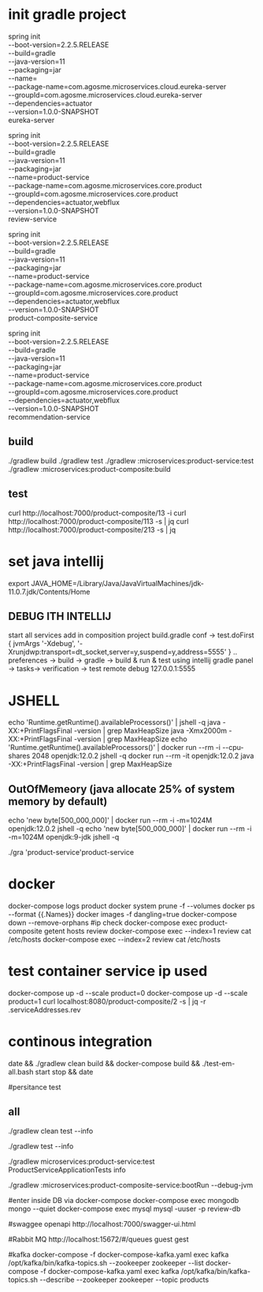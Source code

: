 # init gradle project

spring init \
--boot-version=2.2.5.RELEASE \
--build=gradle \
--java-version=11 \
--packaging=jar \
--name= \
--package-name=com.agosme.microservices.cloud.eureka-server \
--groupId=com.agosme.microservices.cloud.eureka-server \
--dependencies=actuator \
--version=1.0.0-SNAPSHOT \
eureka-server

spring init \
--boot-version=2.2.5.RELEASE \
--build=gradle \
--java-version=11 \
--packaging=jar \
--name=product-service \
--package-name=com.agosme.microservices.core.product \
--groupId=com.agosme.microservices.core.product \
--dependencies=actuator,webflux \
--version=1.0.0-SNAPSHOT \
review-service

spring init \
--boot-version=2.2.5.RELEASE \
--build=gradle \
--java-version=11 \
--packaging=jar \
--name=product-service \
--package-name=com.agosme.microservices.core.product \
--groupId=com.agosme.microservices.core.product \
--dependencies=actuator,webflux \
--version=1.0.0-SNAPSHOT \
product-composite-service

spring init \
--boot-version=2.2.5.RELEASE \
--build=gradle \
--java-version=11 \
--packaging=jar \
--name=product-service \
--package-name=com.agosme.microservices.core.product \
--groupId=com.agosme.microservices.core.product \
--dependencies=actuator,webflux \
--version=1.0.0-SNAPSHOT \
recommendation-service

## build 
./gradlew build
./gradlew test
./gradlew  :microservices:product-service:test
./gradlew  :microservices:product-composite:build

## test
curl http://localhost:7000/product-composite/13 -i
 curl http://localhost:7000/product-composite/113 -s | jq
 curl http://localhost:7000/product-composite/213 -s | jq
 
# set java intellij 
export  JAVA_HOME=/Library/Java/JavaVirtualMachines/jdk-11.0.7.jdk/Contents/Home

## DEBUG ITH INTELLIJ
start all services
add in composition project build.gradle conf -> test.doFirst {
	jvmArgs '-Xdebug', '-Xrunjdwp:transport=dt_socket,server=y,suspend=y,address=5555'
}
.. preferences -> build -> gradle -> build & run & test using intellij
gradle panel -> tasks-> verification -> test
remote debug  127.0.0.1:5555

# JSHELL
echo 'Runtime.getRuntime().availableProcessors()' | jshell -q
java -XX:+PrintFlagsFinal -version | grep MaxHeapSize
java -Xmx2000m -XX:+PrintFlagsFinal -version | grep MaxHeapSize
echo 'Runtime.getRuntime().availableProcessors()' | docker run --rm -i --cpu-shares 2048 openjdk:12.0.2 jshell -q
docker run --rm -it openjdk:12.0.2 java -XX:+PrintFlagsFinal -version | grep MaxHeapSize
## OutOfMemeory (java allocate 25% of system memory by default)
echo 'new byte[500_000_000]' | docker run --rm -i -m=1024M openjdk:12.0.2 jshell -q
echo 'new byte[500_000_000]' | docker run --rm -i -m=1024M openjdk:9-jdk jshell -q

./gra
'product-service'product-service

# docker
docker-compose logs product
docker system prune -f --volumes
docker ps --format {{.Names}}
docker images -f dangling=true
docker-compose down --remove-orphans
#ip check
docker-compose exec product-composite getent hosts review
docker-compose exec --index=1 review cat /etc/hosts
docker-compose exec --index=2 review cat /etc/hosts
# test container service ip used 
docker-compose up -d --scale product=0
docker-compose up -d --scale product=1
curl localhost:8080/product-composite/2 -s |  jq -r .serviceAddresses.rev

# continous integration
date && ./gradlew clean build && docker-compose build && ./test-em-all.bash start stop && date

#persitance test
##  all
./gradlew clean test  --info 

./gradlew test  --info 

./gradlew microservices:product-service:test  ProductServiceApplicationTests info

./gradlew :microservices:product-composite-service:bootRun --debug-jvm


#enter inside DB via docker-compose
docker-compose exec mongodb mongo --quiet
docker-compose exec mysql mysql -uuser -p review-db




#swaggee openapi
http://localhost:7000/swagger-ui.html

#Rabbit MQ
http://localhost:15672/#/queues guest gest

#kafka
docker-compose -f docker-compose-kafka.yaml exec kafka /opt/kafka/bin/kafka-topics.sh --zookeeper zookeeper --list
docker-compose -f docker-compose-kafka.yaml exec kafka /opt/kafka/bin/kafka-topics.sh --describe --zookeeper zookeeper --topic products
